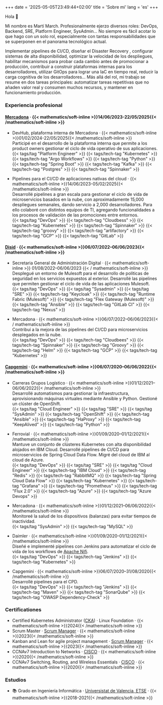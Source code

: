 +++
date = '2025-05-05T23:49:44+02:00'
title = 'Sobre mi'
lang = 'es'
+++

Hola 👋

Mi nombre es Martí March. Profesionalmente ejerzo diversos roles: DevOps, Backend, SRE, Platform Engineer, SysAdmin... No siempre es fácil acotar lo que hago con un solo rol, especialmente con tantas responsabilidades que se superponen en el
panorama tecnológico actual.

Implementar pipelines de CI/CD, diseñar el Disaster Recovery , configurar sistemas de alta disponibilidad, optimizar la velocidad de los despliegues, habilitar mecanismos para probar cada cambio antes de promocionar a producción, 
contribuir a construir plataformas internas para los desarrolladores, utilizar GitOps para lograr una IaC en tiempo real, reducir la carga cognitiva de los desarrolladores... Más allá del rol, mi trabajo se resume en dos tareas principales:
automatizar tareas repetitivas que no añaden valor real y consumen muchos recursos, y mantener en funcionamiento producción.

### Experiencia profesional

#### [Mercadona](https://www.mercadona.es/) · {{< mathematics/soft-inline >}}14/06/2023-22/05/2025{{< /mathematics/soft-inline >}}

- DevHub, plataforma interna de Mercadona · {{< mathematics/soft-inline >}}01/02/2024-22/05/2025{{< /mathematics/soft-inline >}}  
  Participé en el desarrollo de la plataforma interna que permite a los product owners gestionar el ciclo de vida operativo de sus aplicaciones.  
  {{< tags/tag "Platform Engineer" >}} {{< tags/tech-tag "Kubernetes" >}} {{< tags/tech-tag "Argo Workflows" >}} {{< tags/tech-tag "Python" >}} {{< tags/tech-tag "Spring Boot" >}} {{< tags/tech-tag "Kafka" >}} {{< tags/tech-tag "Postgres" >}} {{< tags/tech-tag "Spinnaker" >}}

<!-- -->

- Pipelines para el CI/CD de aplicaciones nativas del cloud · {{< mathematics/soft-inline >}}14/06/2023-05/02/2025{{< /mathematics/soft-inline >}}  
  Desarrollé pipelines a gran escala para gestionar el ciclo de vida de microservicios basados en la nube, con aproximadamente 15,000 despliegues semanales, dando servicio a 2,000 desarrolladores. Para ello colaboré con distintos equipos de TI,
  agregando funcionalidades a los procesos de validación de las promociones entre entornos.  
  {{< tags/tag "DevOps" >}} {{< tags/tech-tag "Cloudbess" >}} {{< tags/tech-tag "Kubernetes" >}} {{< tags/tech-tag "Spinnaker" >}} {{< tags/tech-tag "groovy" >}} {{< tags/tech-tag "artifactory" >}} {{< tags/tech-tag "GCP" >}} {{< tags/tech-tag "GitLab" >}}

#### [Disid](https://www.disid.com/) · {{< mathematics/soft-inline >}}06/07/2022–06/06/2023{{< /mathematics/soft-inline >}}

- Secretaria General de Administración Digital · {{< mathematics/soft-inline >}} 01/08/2022–06/06/2023 {{< / mathematics/soft-inline >}}  
  Desplegué un entorno de Mulesoft para el desarrollo de políticas de seguridad en los servicios expuestos al exterior. Desarrollé las pipelines que permiten gestionar el ciclo de vida de las aplicaciones Mulesoft.  
  {{< tags/tag "DevOps" >}} {{< tags/tag "Sysadmin" >}} {{< tags/tag "SRE" >}} {{< tags/tech-tag "Keycloak" >}} {{< tags/tech-tag "Runtime Fabric (Mulesoft)" >}} {{< tags/tech-tag "Flex Gateway (Mulesoft)" >}} {{< tags/tech-tag "Ansible" >}} {{< tags/tech-tag "GitLab CI" >}}
  {{< tags/tech-tag "Nexus" >}}

<!-- -->

- Mercadona · {{< mathematics/soft-inline >}}06/07/2022–06/06/2023{{< / mathematics/soft-inline >}}  
  Contribuí a la mejora de las pipelines del CI/CD para microservicios desplegados en la nube.  
  {{< tags/tag "DevOps" >}}  {{< tags/tech-tag "Cloudbees" >}} {{< tags/tech-tag "Spinnaker" >}} {{< tags/tech-tag "Groovy" >}} {{< tags/tech-tag "Helm" >}} {{< tags/tech-tag "GCP" >}} {{< tags/tech-tag "Kubernetes" >}}  

#### [Capgemini](https://www.capgemini.com/es-es/) · {{< mathematics/soft-inline >}}06/07/2020–06/06/2022{{< /mathematics/soft-inline >}}

- Carreras Grupos Logístico · {{< mathematics/soft-inline >}}01/12/2021–06/06/2022{{< /mathematics/soft-inline >}}  
  Desarrollé automatismos para gestionar la infraestructura, aprovisionando máquinas virtuales mediante Ansible y Python. Gestioné un clúster de OpenShift.  
  {{< tags/tag "Cloud Engineer" >}} {{< tags/tag "SRE" >}} {{< tags/tag "SysAdmin" >}} {{< tags/tech-tag "OpenShift" >}} {{< tags/tech-tag "Ansible" >}} {{< tags/tech-tag "HaProxy" >}} {{< tags/tech-tag "KeepAlived" >}} {{< tags/tech-tag "Python" >}}  

<!-- -->

- Ferrovial · {{< mathematics/soft-inline >}}01/09/2020–01/12/2021{{< /mathematics/soft-inline >}}  
  Mantuve un conjunto de clústeres Kubernetes con alta disponibilidad alojados en IBM Cloud. Desarrollé pipelines de CI/CD para microservicios de Spring Cloud Data Flow. Migré del cloud de IBM al cloud de Azure.  
  {{< tags/tag "DevOps" >}} {{< tags/tag "SRE" >}} {{< tags/tag "Cloud Engineer" >}} {{< tags/tech-tag "IBM Cloud" >}} {{< tags/tech-tag "Redis" >}}  {{< tags/tech-tag "RabbitMQ" >}}  {{< tags/tech-tag "Spring Cloud Data Flow" >}} {{< tags/tech-tag "Kubernetes" >}} {{< tags/tech-tag "Grafana" >}}
  {{< tags/tech-tag "Prometheus" >}} {{< tags/tech-tag "Flux 2.0" >}} {{< tags/tech-tag "Azure" >}} {{< tags/tech-tag "Azure Devops" >}}  

<!-- -->

- Mercadona · {{< mathematics/soft-inline >}}01/12/2021–06/06/2022{{< /mathematics/soft-inline >}}  
  Monitoreé la salud de los dispositivos (balanzas) para evitar tiempos de inactividad.  
  {{< tags/tag "SysAdmin" >}} {{< tags/tech-tag "MySQL" >}}

<!-- -->

- Daimler · {{< mathematics/soft-inline >}}01/09/2020-01/12/2021{{< /mathematics/soft-inline >}}  
  Diseñé e implementé pipelines con Jenkins para automatizar el ciclo de vida de los workflows de [Apache Nifi](https://nifi.apache.org/docs/nifi-docs/html/overview.html).  
  {{< tags/tag "DevOps" >}}  {{< tags/tech-tag "Jenkins" >}} {{< tags/tech-tag "Kubernetes" >}}  

<!-- -->

- Capgemini · {{< mathematics/soft-inline >}}06/07/2020–31/08/2020{{< /mathematics/soft-inline >}}  
  Desarrollé pipelines para el CPD.  
  {{< tags/tag "DevOps" >}} {{< tags/tech-tag "Jenkins" >}} {{< tags/tech-tag "Maven" >}} {{< tags/tech-tag "SonarQube" >}} {{< tags/tech-tag "OWASP Dependency-Check" >}}  

### Certificationes

- Certified Kubernetes Administrator ([CKA](https://training.linuxfoundation.org/certification/certified-kubernetes-administrator-cka/)) · Linux Foundation · {{< mathematics/soft-inline >}}2024{{< /mathematics/soft-inline >}}
- Scrum Master · [Scrum Manager](https://www.scrummanager.com/website/c/profile/member.php?id=43681) · {{< mathematics/soft-inline >}}2023{{< /mathematics/soft-inline >}}
- Kanban and Lean for agile project management · [Scrum Manager](https://www.scrummanager.com/website/c/profile/member.php?id=43681) · {{< mathematics/soft-inline >}}2023{{< /mathematics/soft-inline >}}
- CCNAv7 Introduction to Networks · [CISCO](https://www.netacad.com/es/courses/ccna-introduction-networks?courseLang=en-US) · {{< mathematics/soft-inline >}}2020{{< /mathematics/soft-inline >}}
- CCNAv7 Switching, Routing, and Wireless Essentials · [CISCO](https://www.netacad.com/es/courses/ccna-switching-routing-wireless-essentials) · {{< mathematics/soft-inline >}}2020{{< /mathematics/soft-inline >}}

### Estudios

- 📚 Grado en Ingeniería Informática · [Universistat de Valencia, ETSE](https://www.uv.es/) · {{< mathematics/soft-inline >}}2018-2021{{< /mathematics/soft-inline >}}

